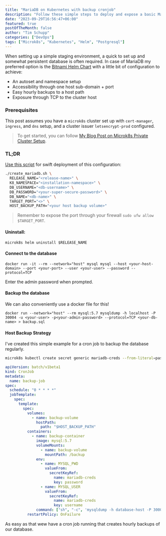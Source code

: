 ```yaml
---
title: "MariaDB on Kubernetes with backup cronjob"
description: "Follow these simple steps to deploy and expose a basic MariaDB database from your microk8s cluster."
date: "2023-09-29T16:56:47+06:00"
featured: true
postOfTheMonth: false
author: "Tim Schupp"
categories: ["DevOps"]
tags: ["Microk8s", "Kubernetes", "Helm", "Postgresql"]
---
```


When setting up a simple staging environment, a quick to set up and somewhat persistent database is often required. In case of MariaDB my preferred option is the [Bitnami Helm Chart](https://github.com/bitnami/charts/tree/main/bitnami/mariadb) with a little bit of configuration to achieve:

- An autoset and namespace setup
- Accessibility through one host sub-domain + port
- Easy hourly backups to a host path
- Exposure through TCP to the cluster host

### Prerequisites

This post assumes you have a `microk8s` cluster set up with `cert-manager`, `ingress`, and `dns` setup, and a cluster issuer `letsencrypt-prod` configured.

> To get started, you can follow [My Blog Post on Microk8s Private Cluster Setup](/blog/microk8s-on-vps).

### TL;DR 

[Use this script](https://github.com/tbscode/tims-blog-posts/blob/main/assets/create_mariadb.sh) for swift deployment of this configuration:

```bash
./create_mariadb.sh \
  RELEASE_NAME="<release-name>" \
  K8_NAMESPACE="<installation-namespace>" \
  DB_USERNAME="<db-username>" \
  DB_PASSWORD="<your-super-secure-password>" \
  DB_NAME="<db-name>" \
  TARGET_PORT="<>" \
  HOST_BACKUP_PATH="<your host backup volume>"
```

> Remember to expose the port through your firewall `sudo ufw allow $TARGET_PORT`.
  
#### Uninstall:

```
microk8s helm uninstall $RELEASE_NAME
```

#### Connect to the database

```
docker run -it --rm --network="host" mysql mysql --host <your-host-domain> --port <your-port> --user <your-user> --password --protocol=TCP
```

Enter the admin password when prompted.

#### Backup the database

We can also conveniently use a docker file for this!

```
docker run --network="host" --rm mysql:5.7 mysqldump -h localhost -P 30004 -u <your-user> -p<your-admin-password> --protocol=TCP <your-db-name> > backup.sql
```

#### Host Backup Strategy

I've created this simple example for a cron job to backup the database regularly.

```bash
microk8s kubectl create secret generic mariadb-creds --from-literal=password='$DB_PASSWORD' --from-literal=username='$DB_USER' -n $K8_NAMESPACE
```

```yaml
apiVersion: batch/v1beta1
kind: CronJob
metadata:
  name: backup-job
spec:
  schedule: "0 * * * *"
  jobTemplate:
    spec:
      template:
        spec:
          volumes:
            - name: backup-volume
              hostPath:
                path: "$HOST_BACKUP_PATH"
          containers:
            - name: backup-container
              image: mysql:5.7
              volumeMounts:
                - name: backup-volume
                  mountPath: /backup
              env:
                - name: MYSQL_PWD
                  valueFrom:
                    secretKeyRef:
                      name: mariadb-creds
                      key: password
                - name: MYSQL_USER
                  valueFrom:
                    secretKeyRef:
                      name: mariadb-creds
                      key: username
              command: ["sh", "-c", 'mysqldump -h database-host -P 30004 -u $MYSQL_USER --protocol=TCP database-name > /backup/backup-$(date +%Y%m%d-%H%M%S).sql']
          restartPolicy: OnFailure
```

As easy as that wew have a cron job running that creates hourly backups of our database.